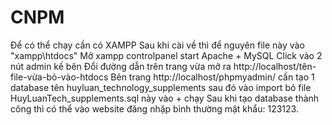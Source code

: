 # CNPM
Để có thể chạy cần có XAMPP
Sau khi cài về thì để nguyên file này vào "xampp\htdocs"
Mở xampp controlpanel start Apache + MySQL
Click vào 2 nút admin kế bên 
Đổi đường dẫn trên trang vừa mở ra http://localhost/tên-file-vừa-bỏ-vào-htdocs
Bên trang http://localhost/phpmyadmin/ cần tạo 1 database tên huyluan_technology_supplements sau đó vào import bỏ file HuyLuanTech_supplements.sql này vào + chạy
Sau khi tạo database thành công thì có thể vào website đăng nhặp bình thường 
mật khẩu: 123123.
